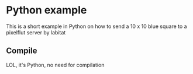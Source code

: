 # Python example
This is a short example in Python on how to send a 10 x 10 blue square to a pixelflut server by labitat
## Compile
LOL, it's Python, no need for compilation
